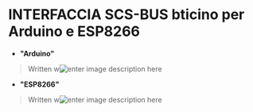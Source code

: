 # INTERFACCIA SCS-BUS bticino per Arduino e ESP8266


 - **"Arduino"**
> Written w![enter image description here](https://raw.githubusercontent.com/salviador/Biticino/arduino.png)

 - **"ESP8266"**
> Written w![enter image description here](https://raw.githubusercontent.com/salviador/Biticino/ESP8266.png)

